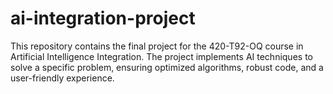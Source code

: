 # ai-integration-project
This repository contains the final project for the 420-T92-OQ course in Artificial Intelligence Integration. The project implements AI techniques to solve a specific problem, ensuring optimized algorithms, robust code, and a user-friendly experience.
